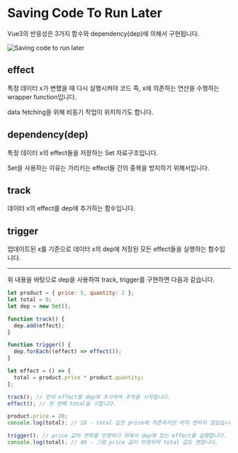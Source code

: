 # Saving Code To Run Later

Vue3의 반응성은 3가지 함수와 dependency(dep)에 의해서 구현됩니다.

<Image src="/image/vue3/saving_code_to_run_later.png" alt="Saving code to run later" />

## effect

특정 데이터 x가 변했을 때 다시 실행시켜야 코드 즉, x에 의존하는 연산을 수행하는 wrapper function입니다.

data fetching을 위해 비동기 작업이 위치하기도 합니다.

## dependency(dep)

특정 데이터 x의 effect들을 저장하는 Set 자료구조입니다.

Set을 사용하는 이유는 가리키는 effect들 간의 중복을 방지하기 위해서입니다.

## track

데이터 x의 effect를 dep에 추가하는 함수입니다.

## trigger

업데이트된 x를 기준으로 데이터 x의 dep에 저장된 모든 effect들을 실행하는 함수입니다.

---

위 내용을 바탕으로 dep을 사용하여 track, trigger를 구현하면 다음과 같습니다.

```js
let product = { price: 5, quantity: 2 };
let total = 0;
let dep = new Set();

function track() {
  dep.add(effect);
}

function trigger() {
  dep.forEach((effect) => effect());
}

let effect = () => {
  total = product.price * product.quantity;
};
```

```js
track(); // 먼저 effect를 dep에 추가하여 추적을 시작합니다.
effect(); // 첫 번째 total을 구합니다.

product.price = 20;
console.log(total); // 10 - total 값은 price에 의존하지만 아직 변하지 않았습니다.

trigger(); // price 값의 변화를 반영하기 위해서 dep에 있는 effect를 실행합니다.
console.log(total); // 40 - 그럼 price 값이 반영되어 total 값도 변합니다.
```
